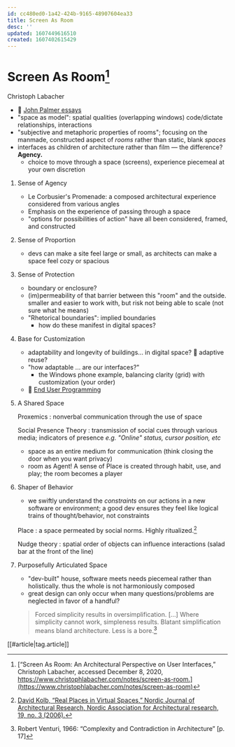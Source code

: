 ```yaml
---
id: cc480ed0-1a42-424b-9165-48907604ea33
title: Screen As Room
desc: ''
updated: 1607449616510
created: 1607402615429
---
```


# Screen As Room[^1]
  Christoph Labacher

  * :link: [John Palmer essays](https://darkblueheaven.com/spatialsoftware/)
  * "space as model": spatial qualities (overlapping windows) code/dictate relationships, interactions
  * "subjective and metaphoric properties of rooms"; focusing on the manmade, constructed aspect of _rooms_ rather than static, blank _spaces_
  * interfaces as children of architecture rather than film — the difference? __Agency.__
    * choice to move through a space (screens), experience piecemeal at your own discretion

  1. Sense of Agency
      * Le Corbusier's Promenade: a composed architectural experience considered from various angles
      * Emphasis on the experience of passing through a space
      * "options for possibilities of action" have all been considered, framed, and constructed

  2. Sense of Proportion
      * devs can make a site feel large or small, as architects can make a space feel cozy or spacious

  3. Sense of Protection
      * boundary or enclosure?
      * (im)permeability of that barrier between this "room" and the outside. smaller and easier to work with, but risk not being able to scale (not sure what he means)
      * "Rhetorical boundaries": implied boundaries
        * how do these manifest in digital spaces?

  4. Base for Customization
      * adaptability and longevity of buildings... in digital space? :thinking: adaptive reuse?
      * "how adaptable ... are our interfaces?"
        * the Windows phone example, balancing clarity (grid) with customization (your order)
      * :link: [End User Programming](https://www.inkandswitch.com/end-user-programming.html#why-end-user-programming)

  5. A Shared Space

        Proxemics
        : nonverbal communication through the use of space

        Social Presence Theory
        : transmission of social cues through various media; indicators of presence _e.g. "Online" status, cursor position, etc_

        * space as an entire medium for communication (think closing the door when you want privacy)
        * room as Agent! A sense of Place is created through habit, use, and play; the room becomes a player

  6. Shaper of Behavior
      * we swiftly understand the _constraints_ on our actions in a new software or environment; a good dev ensures they feel like logical trains of thought/behavior, not constraints

      Place
      : a space permeated by social norms. Highly ritualized.[^2]

      Nudge theory
      : spatial order of objects can influence interactions (salad bar at the front of the line)

  7. Purposefully Articulated Space
      * "dev-built" house, software meets needs piecemeal rather than holistically. thus the whole is not harmoniously composed
      * great design can only occur when many questions/problems are neglected in favor of a handful?
      > Forced simplicity results in oversimplification. […] Where simplicity cannot work, simpleness results. Blatant simplification means bland architecture. Less is a bore.[^3]

[[#article|tag.article]]

[^1]: [“Screen As Room: An Architectural Perspective on User Interfaces,” Christoph Labacher, accessed December 8, 2020, https://www.christophlabacher.com/notes/screen-as-room.](https://www.christophlabacher.com/notes/screen-as-room)

[^2]: [David Kolb, “Real Places in Virtual Spaces,” Nordic Journal of Architectural Research, Nordic Association for Architectural research, 19, no. 3 (2006).](http://www.dkolb.org/rpvs.pdf)

[^3]:Robert Venturi, 1966: “Complexity and Contradiction in Architecture” [p. 17]
